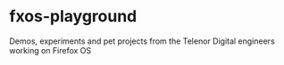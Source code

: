 fxos-playground
===============

Demos, experiments and pet projects from the Telenor Digital engineers working on Firefox OS
